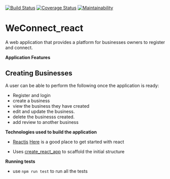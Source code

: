  [![Build Status](https://travis-ci.org/james947/Weconnect_react.svg?branch=ch-implement-react-development-setup-%23158019435)](https://travis-ci.org/james947/Weconnect_react)
 [![Coverage Status](https://coveralls.io/repos/github/james947/Weconnect_react/badge.svg)](https://coveralls.io/github/james947/Weconnect_react)
[![Maintainability](https://api.codeclimate.com/v1/badges/27715c28b1951e349d86/maintainability)](https://codeclimate.com/github/james947/Weconnect_react/maintainability)
 # WeConnect_react
 A web application that provides a platform for businesses owners to register and connect.

 **Application Features**

Creating Businesses
---
 
 A user can be able to perform the following once the application is ready:

 * Register and login
 * create a business
 * view the business they have created
 * edit and update the business.
 * delete the businesss created.
 * add review to another business

 **Technologies used to build the application**

 * [Reactjs](https://reactjs.org/docs/hello-world.html) [Here](https://reactjs.org/tutorial/tutorial.html) is a good place to get started with react

 * Uses [create_react_app](https://github.com/facebook/create-react-app) to scaffold the initial structure

 **Running tests**
 * use `npm run test` to run all the tests
